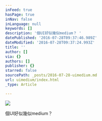 ```yaml
---
inFeed: true
hasPage: true
inNav: false
inLanguage: null
keywords: []
description: '​個UI好似幾似medium？​​​​ '
datePublished: '2016-07-28T09:37:46.989Z'
dateModified: '2016-07-28T09:37:24.993Z'
title: ''
author: []
via: {}
authors: []
publisher: {}
starred: false
sourcePath: _posts/2016-07-28-uimedium.md
url: uimedium/index.html
_type: Article

---
```

![](https://the-grid-user-content.s3-us-west-2.amazonaws.com/b535529c-c5ef-4236-8dbd-5327853630ba.jpg)

​個UI好似幾似medium？​​​​